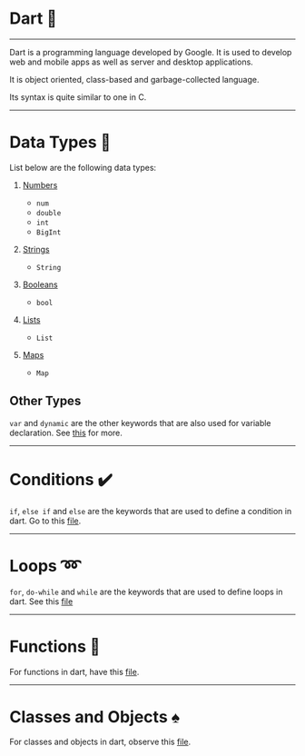 # Dart :dart:

---

Dart is a programming language developed by Google. It is used to develop web and mobile apps as well as server and desktop applications.

It is object oriented, class-based and garbage-collected language.

Its syntax is quite similar to one in C.

---

# Data Types :beginner:
List below are the following data types:
1. [Numbers](https://github.com/HimangshuDe/Dart-n-Dust/blob/main/numbers.dart)
    - `num`
    - `double`
    - `int`
    - `BigInt`

2. [Strings](https://github.com/HimangshuDe/Dart-n-Dust/blob/main/strings.dart)
    - `String`

3. [Booleans](https://github.com/HimangshuDe/Dart-n-Dust/blob/main/booleans.dart)
    - `bool`

4. [Lists](https://github.com/HimangshuDe/Dart-n-Dust/blob/main/lists.dart)
    - `List`

5. [Maps](https://github.com/HimangshuDe/Dart-n-Dust/blob/main/maps.dart)
    - `Map`


## Other Types
`var` and `dynamic` are the other keywords that are also used for variable declaration. See [this](https://github.com/HimangshuDe/Dart-n-Dust/blob/main/var-dynamic.dart) for more.

---

# Conditions :heavy_check_mark:
`if`, `else if` and `else` are the keywords that are used to define a condition in dart.
Go to this [file](https://github.com/HimangshuDe/Dart-n-Dust/blob/main/conditions.dart).

---

# Loops :loop:
`for`, `do-while` and `while` are the keywords that are used to define loops in dart.
See this [file](https://github.com/HimangshuDe/Dart-n-Dust/blob/main/loops.dart)

---

# Functions :paperclip:
For functions in dart, have this [file](https://github.com/HimangshuDe/Dart-n-Dust/blob/main/functions.dart).

---

# Classes and Objects :spades:
For classes and objects in dart, observe this [file](https://github.com/HimangshuDe/Dart-n-Dust/blob/main/classes-and-objects.dart).